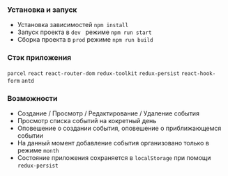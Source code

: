 ### Установка и запуск
- Установка зависимостей ```npm install``` 
- Запуск проекта в ```dev ``` режиме ```npm run start``` 
- Сборка проекта в ```prod``` режиме ```npm run build``` 


### Стэк приложения
```parcel``` ```react``` ```react-router-dom``` ```redux-toolkit``` ```redux-persist``` ```react-hook-form``` ```antd```


### Возможности
- Создание / Просмотр / Редактирование / Удаление события
- Просмотр списка событий на кокретный день
- Оповешение о создании события, оповешение о приближающемся событии
- На данный момент добавление события организовано только в режиме ```month```
- Состояние приложения сохраняется в ```localStorage``` при помощи ```redux-persist```
